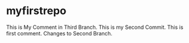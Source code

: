 # myfirstrepo
This is My Comment in Third Branch.
This is my Second Commit.
This is first comment.
Changes to Second Branch.

